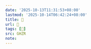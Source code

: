 ```yaml
---
date: '2025-10-13T11:31:53+08:00'
lastmod: '2025-10-14T06:42:24+08:00'
title: 󰪽
url: 󰪽
tags: [𦐕]
src: GHZR
note:
---
```

